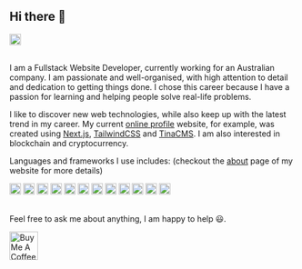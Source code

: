 ## Hi there 👋

<div>
  <a href="https://www.linkedin.com/in/irsan-arisandy">
    <img height="20" src="https://static.licdn.com/scds/common/u/images/logos/favicons/v1/favicon.ico" alt="LinkedIn" title="LinkedIn" />
  </a>
</div>
<br />

I am a Fullstack Website Developer, currently working for an Australian company. I am passionate and well-organised, with high attention to detail and dedication to getting things done. I chose this career because I have a passion for learning and helping people solve real-life problems.

I like to discover new web technologies, while also keep up with the latest trend in my career. My current [online profile](https://irsanarisandy.vercel.app/) website, for example, was created using [Next.js](https://nextjs.org/), [TailwindCSS](https://tailwindcss.com/) and [TinaCMS](https://tina.io/). I am also interested in blockchain and cryptocurrency.

Languages and frameworks I use includes: (checkout the [about](https://irsanarisandy.vercel.app/about) page of my website for more details)
<div>
  <img height="20" src="https://www.python.org/static/favicon.ico" alt="Python" title="Python" />
  <img height="20" src="https://cdn-icons-png.flaticon.com/512/5968/5968292.png" alt="JavaScript" title="JavaScript" />
  <img height="20" src="https://cdn-icons-png.flaticon.com/512/5968/5968381.png" alt="TypeScript" title="TypeScript" />
  <img height="20" src="https://nodejs.org/static/images/favicons/favicon.ico" alt="Node.js" title="Node.js" />
  <img height="20" src="https://cdn-icons-png.flaticon.com/512/1265/1265531.png" alt="SQL" title="SQL" />
  <img height="20" src="https://graphql.org/img/logo.svg" alt="GraphQL" title="GraphQL" />
  <img height="20" src="https://reactjs.org/favicon.ico" alt="React" title="React" />
  <img height="20" src="https://nextjs.org/static/favicon/favicon.ico" alt="Next.js" title="Next.js" />
  <img height="20" src="https://vuejs.org/images/logo.png" alt="Vue" title="Vue" />
  <img height="20" src="https://v3.nuxtjs.org/_nuxt/icons/icon_64x64.a3b4ce.png" alt="Nuxt.js" title="Nuxt.js" />
  <img height="20" src="https://angular.io/assets/images/favicons/favicon.ico" alt="Angular" title="Angular" />
  <img height="20" src="https://git-scm.com/favicon.ico" alt="Git" title="Git" />
</div>
<br/>

Feel free to ask me about anything, I am happy to help :smiley:.

<a href="https://www.buymeacoffee.com/irsanarisandy">
  <img height="50" src="https://cdn.buymeacoffee.com/buttons/v2/default-red.png" alt="Buy Me A Coffee" title="Buy Me A Coffee" />
</a>
